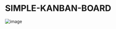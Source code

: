 # SIMPLE-KANBAN-BOARD

![image](https://user-images.githubusercontent.com/99700540/164311398-c0bc7faf-c04c-4809-b289-49f740e642b6.png)
